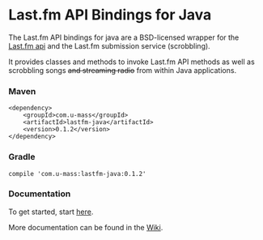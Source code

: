 # Last.fm API Bindings for Java

The Last.fm API bindings for java are a BSD-licensed wrapper for the [Last.fm api](http://www.last.fm/api) and the Last.fm submission service (scrobbling).

It provides classes and methods to invoke Last.fm API methods as well as scrobbling songs ~~and streaming radio~~ from within Java applications.

### Maven
```
<dependency>
    <groupId>com.u-mass</groupId>
    <artifactId>lastfm-java</artifactId>
    <version>0.1.2</version>
</dependency>
```

### Gradle
```
compile 'com.u-mass:lastfm-java:0.1.2'
```

### Documentation

To get started, start [here](https://github.com/jkovacs/lastfm-java/wiki/Getting-Started).

More documentation can be found in the [Wiki](https://github.com/jkovacs/lastfm-java/wiki).

